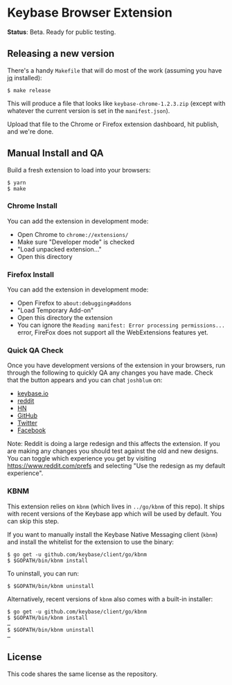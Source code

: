 # Keybase Browser Extension

**Status**: Beta. Ready for public testing.


## Releasing a new version

There's a handy `Makefile` that will do most of the work (assuming you have
[jq](https://stedolan.github.io/jq/download) installed):

```shell
$ make release
```

This will produce a file that looks like `keybase-chrome-1.2.3.zip` (except with
whatever the current version is set in the `manifest.json`).

Upload that file to the Chrome or Firefox extension dashboard, hit publish, and
we're done.


## Manual Install and QA

Build a fresh extension to load into your browsers:


```shell
$ yarn
$ make
```

### Chrome Install

You can add the extension in development mode:

* Open Chrome to `chrome://extensions/`
* Make sure "Developer mode" is checked
* "Load unpacked extension..."
* Open this directory


### Firefox Install

You can add the extension in development mode:

* Open Firefox to `about:debugging#addons`
* "Load Temporary Add-on"
* Open this directory
  the extension
* You can ignore the `Reading manifest: Error processing permissions...` error,
  FireFox does not support all the WebExtensions features yet.

### Quick QA Check

Once you have development versions of the extension in your browsers, run
through the following to quickly QA any changes you have made. Check that the
button appears and you can chat `joshblum` on:

* [keybase.io](https://keybase.io/joshblum)
* [reddit](https://www.reddit.com/user/joshblum)
* [HN](https://news.ycombinator.com/user?id=josh_blum)
* [GitHub](https://github.com/joshblum)
* [Twitter](https://twitter.com/blumua)
* [Facebook](https://www.facebook.com/ccoyne77)

Note: Reddit is doing a large redesign and this affects the extension. If you
are making any changes you should test against the old and new designs. You can
toggle which experience you get  by visiting https://www.reddit.com/prefs and
selecting "Use the redesign as my default experience".


### KBNM

This extension relies on `kbnm` (which lives in `../go/kbnm` of this repo). It
ships with recent versions of the Keybase app which will be used by default. You
can skip this step.

If you want to manually install the Keybase Native Messaging client (`kbnm`) and
install the whitelist for the extension to use the binary:

```shell
$ go get -u github.com/keybase/client/go/kbnm
$ $GOPATH/bin/kbnm install
```

To uninstall, you can run:

```shell
$ $GOPATH/bin/kbnm uninstall
```

Alternatively, recent versions of `kbnm` also comes with a built-in installer:

```shell
$ go get -u github.com/keybase/client/go/kbnm
$ $GOPATH/bin/kbnm install
…
$ $GOPATH/bin/kbnm uninstall
…
```


## License

This code shares the same license as the repository.
